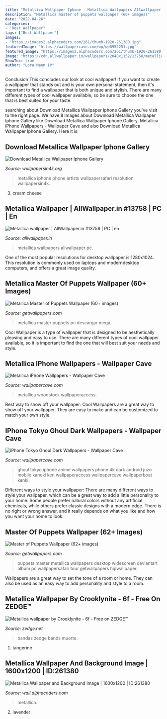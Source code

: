 ```yaml
---
title: "Metallica Wallpaper Iphone - Metallica Wallpapers Allwallpaper Pc"
description: "Metallica master of puppets wallpaper (60+ images)"
date: "2022-04-26"
categories:
- "Best Wallpaper"
tags: ["Best Wallpaper"]
images:
- "https://images2.alphacoders.com/261/thumb-1920-261380.jpg"
featuredImage: "https://wallpapercave.com/wp/wp6952251.jpg"
featured_image: "https://images2.alphacoders.com/261/thumb-1920-261380.jpg"
image: "https://cdn.allwallpaper.in/wallpapers/2048x1152/13758/metallica-2048x1152-wallpaper.jpg"
ShowToc: true
author: "Lora Mann IV"
---
```



Conclusion
This concludes our look at cool wallpaper! If you want to create a wallpaper that stands out and is your own personal statement, then it's important to find a wallpaper that is both unique and stylish. There are many different types of cool wallpaper available, so be sure to choose the one that is best suited for your taste.

	

		
searching about Download Metallica Wallpaper Iphone Gallery you've visit to the right page. We have 8 Images about Download Metallica Wallpaper Iphone Gallery like Download Metallica Wallpaper Iphone Gallery, Metallica iPhone Wallpapers - Wallpaper Cave and also Download Metallica Wallpaper Iphone Gallery. Here it is:
		
    
## Download Metallica Wallpaper Iphone Gallery

<img loading=lazy src="http://www.wallpapersin4k.org/wp-content/uploads/2017/04/Metallica-Wallpaper-Iphone.jpg" onerror="this.onerror=null;this.src='https://tse4.mm.bing.net/th?id=OIP.AwgSowRDKclb9yZtgyvoPgHaLH&amp;pid=15.1';" alt="Download Metallica Wallpaper Iphone Gallery">

_Source: wallpapersin4k.org_

>metallica iphone phone artists wallpapersafari resolution wallpapersin4k. 

	

3. cream cheese 

    
## Metallica Wallpaper | AllWallpaper.in #13758 | PC | En

<img loading=lazy src="https://cdn.allwallpaper.in/wallpapers/2048x1152/13758/metallica-2048x1152-wallpaper.jpg" onerror="this.onerror=null;this.src='https://tse4.mm.bing.net/th?id=OIP.qGgFGY04EP_-IRIiKes4KAHaEK&amp;pid=15.1';" alt="Metallica wallpaper | AllWallpaper.in #13758 | PC | en">

_Source: allwallpaper.in_

>metallica wallpapers allwallpaper pc. 

	

One of the most popular resolutions for desktop wallpaper is 1280x1024. This resolution is commonly used on laptops and moderndesktop computers, and offers a great image quality.

    
## Metallica Master Of Puppets Wallpaper (60+ Images)

<img loading=lazy src="http://getwallpapers.com/wallpaper/full/d/5/f/1207397-most-popular-metallica-master-of-puppets-wallpaper-1920x1080-pc.jpg" onerror="this.onerror=null;this.src='https://tse3.mm.bing.net/th?id=OIP.6tc3fLq6AaHX22ceSrkK2wHaEK&amp;pid=15.1';" alt="Metallica Master of Puppets Wallpaper (60+ images)">

_Source: getwallpapers.com_

>metallica master puppets pc descargar mega. 

	

Cool Wallpaper is a type of wallpaper that is designed to be aesthetically pleasing and easy to use. There are many different types of cool wallpaper available, so it is important to find the one that will best suit your needs and style.

    
## Metallica IPhone Wallpapers - Wallpaper Cave

<img loading=lazy src="https://wallpapercave.com/wp/wp6952251.jpg" onerror="this.onerror=null;this.src='https://tse4.mm.bing.net/th?id=OIP.mB2pSYTO5pvqyxZXXV3HcgHaNK&amp;pid=15.1';" alt="Metallica iPhone Wallpapers - Wallpaper Cave">

_Source: wallpapercave.com_

>metallica woodstock wallpaperaccess. 

	

Best way to show off your wallpaper:
Cool Wallpapers are a great way to show off your wallpaper. They are easy to make and can be customized to match your own style.

    
## IPhone Tokyo Ghoul Dark Wallpapers - Wallpaper Cave

<img loading=lazy src="https://wallpapercave.com/wp/wp4917061.png" onerror="this.onerror=null;this.src='https://tse2.mm.bing.net/th?id=OIP.Fdf7XT7WE7-2p2U3hmh_SAHaNK&amp;pid=15.1';" alt="iPhone Tokyo Ghoul Dark Wallpapers - Wallpaper Cave">

_Source: wallpapercave.com_

>ghoul tokyo iphone anime wallpapers phone 4k dark android juzo mobile kaneki ken wallpaperaccess wallpapercave wallpaperboat kenki. 

	

Different ways to style your wallpaper:
There are many different ways to style your wallpaper, which can be a great way to add a little personality to your home. Some people prefer natural colors without any artificial chemicals, while others prefer classic designs with a modern edge. There is no right or wrong answer, and it really depends on what you like and how you want your home to look.

    
## Master Of Puppets Wallpaper (62+ Images)

<img loading=lazy src="https://getwallpapers.com/wallpaper/full/4/a/1/420468.jpg" onerror="this.onerror=null;this.src='https://tse1.mm.bing.net/th?id=OIP.WdxRIxoq8ydZy_a_dCFS-gHaEK&amp;pid=15.1';" alt="Master of Puppets Wallpaper (62+ images)">

_Source: getwallpapers.com_

>puppets master metallica wallpapers desktop widescreen deviantart album pc wallpapersafari tour getwallpapers hipwallpaper. 

	

Wallpapers are a great way to set the tone of a room or home. They can also be used as an easy way to add personality and style to a room.

    
## Metallica Wallpaper By Crooklynite - 6f - Free On ZEDGE™

<img loading=lazy src="https://fsa.zobj.net/crop.php?r=X69xUUzTOxFlfzoqFR2Vi1imy2a-nM6viEIQwCCOcHjARHb420X3ThP-nmRFxN-Bq8lF3nXKm4VGG4bGYsSANlwZRxuWxTPBO6EN4al2bB2IhHqs-MTNo1GFK4dX7jFB_5eLMAw7rfxQMziF" onerror="this.onerror=null;this.src='https://tse4.mm.bing.net/th?id=OIP.B-uU2lkqjvB7m60-Mof8nwHaNK&amp;pid=15.1';" alt="Metallica wallpaper by Crooklynite - 6f - Free on ZEDGE™">

_Source: zedge.net_

>bandas zedge bands muerte. 

	

1. tangerine 

    
## Metallica Wallpaper And Background Image | 1600x1200 | ID:261380

<img loading=lazy src="https://images2.alphacoders.com/261/thumb-1920-261380.jpg" onerror="this.onerror=null;this.src='https://tse2.mm.bing.net/th?id=OIP.gNFVCLzM2JirJ7lKWCLSEgHaFj&amp;pid=15.1';" alt="Metallica Wallpaper and Background Image | 1600x1200 | ID:261380">

_Source: wall.alphacoders.com_

>metallica. 

	

2. lavender 


